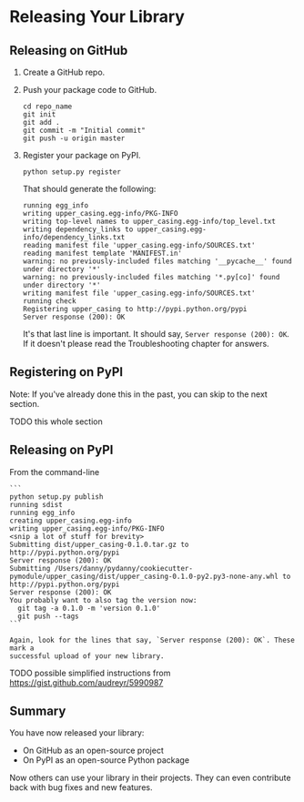 # Releasing Your Library


## Releasing on GitHub

1. Create a GitHub repo.
2. Push your package code to GitHub.

    ```
    cd repo_name
    git init
    git add .
    git commit -m "Initial commit"
    git push -u origin master
    ```

3. Register your package on PyPI.

    ```
    python setup.py register
    ```

    That should generate the following:

    ```
    running egg_info
    writing upper_casing.egg-info/PKG-INFO
    writing top-level names to upper_casing.egg-info/top_level.txt
    writing dependency_links to upper_casing.egg-info/dependency_links.txt
    reading manifest file 'upper_casing.egg-info/SOURCES.txt'
    reading manifest template 'MANIFEST.in'
    warning: no previously-included files matching '__pycache__' found under directory '*'
    warning: no previously-included files matching '*.py[co]' found under directory '*'
    writing manifest file 'upper_casing.egg-info/SOURCES.txt'
    running check
    Registering upper_casing to http://pypi.python.org/pypi
    Server response (200): OK
    ```

    It's that last line is important. It should say, `Server response (200): OK`. If
    it doesn't please read the Troubleshooting chapter for answers.

## Registering on PyPI

Note: If you've already done this in the past, you can skip to the next section.

TODO this whole section


## Releasing on PyPI

From the command-line

    ```
    python setup.py publish
    running sdist
    running egg_info
    creating upper_casing.egg-info
    writing upper_casing.egg-info/PKG-INFO
    <snip a lot of stuff for brevity>
    Submitting dist/upper_casing-0.1.0.tar.gz to http://pypi.python.org/pypi
    Server response (200): OK
    Submitting /Users/danny/pydanny/cookiecutter-pymodule/upper_casing/dist/upper_casing-0.1.0-py2.py3-none-any.whl to http://pypi.python.org/pypi
    Server response (200): OK
    You probably want to also tag the version now:
      git tag -a 0.1.0 -m 'version 0.1.0'
      git push --tags
    ```

    Again, look for the lines that say, `Server response (200): OK`. These mark a
    successful upload of your new library.



TODO possible simplified instructions from https://gist.github.com/audreyr/5990987

## Summary

You have now released your library:

* On GitHub as an open-source project
* On PyPI as an open-source Python package

Now others can use your library in their projects. They can even contribute back with bug fixes and new features.
